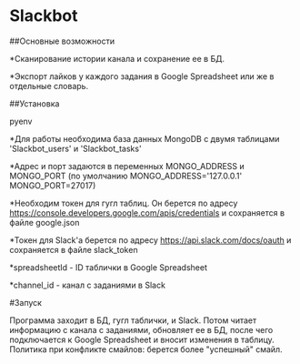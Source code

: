 # Slackbot

##Основные возможности

*Сканирование истории канала и сохранение ее в БД.

*Экспорт лайков у каждого задания в Google Spreadsheet или же в отдельные словарь.

##Установка

pyenv

*Для работы необходима база данных MongoDB с двумя таблицами 'Slackbot_users' и 'Slackbot_tasks'

*Адрес и порт задаются в переменных MONGO_ADDRESS и MONGO_PORT (по умолчанию MONGO_ADDRESS='127.0.0.1'
MONGO_PORT=27017)

*Необходим токен для гугл таблиц. Он берется по адресу https://console.developers.google.com/apis/credentials и сохраняется в файле google.json

*Токен для Slack'a берется по адресу https://api.slack.com/docs/oauth и сохраняется в файле slack_token

*spreadsheetId - ID таблички в Google Spreadsheet

*channel_id - канал с заданиями в Slack

#Запуск

Программа заходит в БД, гугл таблички, и Slack. Потом читает информацию с канала с заданиями, обновляет ее в БД, после чего подключается к Google Spreadsheet и вносит изменения в таблицу. Политика при конфликте смайлов: берется более "успешный" смайл.
